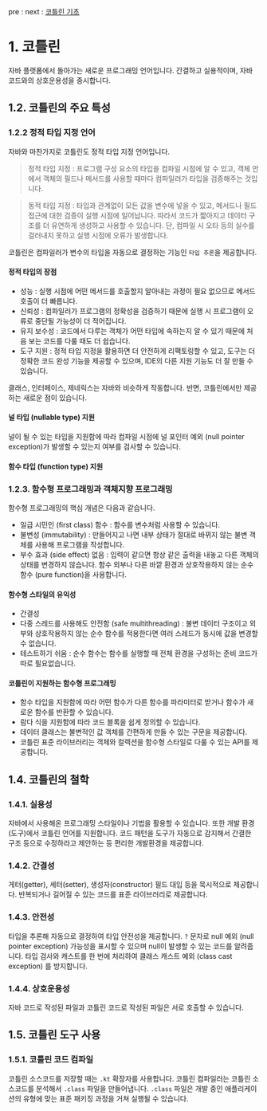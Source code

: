 pre : []()
next : [코틀린 기초](https://github.com/pby2017/study-android/blob/master/kotlin_in_action/2장-코틀린_기초.md)

# 1. 코틀린
자바 플랫폼에서 돌아가는 새로운 프로그래밍 언어입니다.
간결하고 실용적이며, 자바 코드와의 상호운용성을 중시합니다.

## 1.2. 코틀린의 주요 특성
### 1.2.2 정적 타입 지정 언어
자바와 마찬가지로 코틀린도 정적 타입 지정 언어입니다.
> 정적 타입 지정 : 프로그램 구성 요소의 타입을 컴파일 시점에 알 수 있고, 객체 안에서 객체의 필드나 메서드를 사용할 때마다 컴파일러가 타입을 검증해주는 것입니다.

> 동적 타입 지정 : 타입과 관계없이 모든 값을 변수에 넣을 수 있고, 메서드나 필드 접근에 대한 검증이 실행 시점에 일어납니다. 따라서 코드가 짧아지고 데이터 구조를 더 유연하게 생성하고 사용할 수 있습니다. 단, 컴파일 시 오타 등의 실수를 걸러내지 못하고 실행 시점에 오류가 발생합니다.

코틀린은 컴파일러가 변수의 타입을 자동으로 결정하는 기능인 `타입 추론`을 제공합니다.

#### 정적 타입의 장점
* 성능
: 실행 시점에 어떤 메서드를 호출할지 알아내는 과정이 필요 없으므로 메서드 호출이 더 빠릅니다.
* 신뢰성
: 컴파일러가 프로그램의 정확성을 검증하기 때문에 실행 시 프로그램이 오류로 중단될 가능성이 더 적어집니다.
* 유지 보수성
: 코드에서 다루는 객체가 어떤 타입에 속하는지 알 수 있기 때문에 처음 보는 코드를 다룰 때도 더 쉽습니다.
* 도구 지원
: 정적 타입 지정을 활용하면 더 안전하게 리팩토링할 수 있고, 도구는 더 정확한 코드 완성 기능을 제공할 수 있으며, IDE의 다른 지원 기능도 더 잘 만들 수 있습니다.

클래스, 인터페이스, 제네릭스는 자바와 비슷하게 작동합니다. 반면, 코틀린에서만 제공하는 새로운 점이 있습니다.

#### 널 타입 (nullable type) 지원
널이 될 수 있는 타입을 지원함에 따라 컴파일 시점에 널 포인터 예외 (null pointer exception)가 발생할 수 있는지 여부를 검사할 수 있습니다.

#### 함수 타입 (function type) 지원

### 1.2.3. 함수형 프로그래밍과 객체지향 프로그래밍
함수형 프로그래밍의 핵심 개념은 다음과 같습니다.
* 일급 시민인 (first class) 함수
: 함수를 변수처럼 사용할 수 있습니다.
* 불변성 (immutability)
: 만들어지고 나면 내부 상태가 절대로 바뀌지 않는 불변 객체를 사용해 프로그램을 작성합니다.
* 부수 효과 (side effect) 없음
: 입력이 같으면 항상 같은 출력을 내놓고 다른 객체의 상태를 변경하지 않습니다. 함수 외부나 다른 바깥 환경과 상호작용하지 않는 순수 함수 (pure function)을 사용합니다.

#### 함수형 스타일의 유익성
* 간결성
* 다중 스레드를 사용해도 안전함 (safe multithreading)
: 불변 데이터 구조이고 외부와 상호작용하지 않는 순수 함수를 적용한다면 여러 스레드가 동시에 값을 변경할 수 없습니다.
* 테스트하기 쉬움
: 순수 함수는 함수를 실행할 때 전체 환경을 구성하는 준비 코드가 따로 필요없습니다.

#### 코틀린이 지원하는 함수형 프로그래밍
* 함수 타입을 지원함에 따라 어떤 함수가 다른 함수를 파라미터로 받거나 함수가 새로운 함수를 반환할 수 있습니다.
* 람다 식을 지원함에 따라 코드 블록을 쉽게 정의할 수 있습니다.
* 데이터 클래스는 불변적인 값 객체를 간편하게 만들 수 있는 구문을 제공합니다.
* 코틀린 표준 라이브러리는 객체와 컬렉션을 함수형 스타일로 다룰 수 있는 API를 제공합니다.

## 1.4. 코틀린의 철학
### 1.4.1. 실용성
자바에서 사용해온 프로그래밍 스타일이나 기법을 활용할 수 있습니다. 또한 개발 환경(도구)에서 코틀린 언어를 지원합니다. 코드 패턴을 도구가 자동으로 감지해서 간결한 구조 등으로 수정하라고 제안하는 등 편리한 개발환경을 제공합니다.

### 1.4.2. 간결성
게터(getter), 세터(setter), 생성자(constructor) 필드 대입 등을 묵시적으로 제공합니다. 반복되거나 길어질 수 있는 코드를 표준 라이브러리로 제공합니다.

### 1.4.3. 안전성
타입을 추론해 자동으로 결정하여 타입 안전성을 제공합니다. `?` 문자로 null 예외 (null pointer exception) 가능성을 표시할 수 있으며 null이 발생할 수 있는 코드를 알려줍니다. 타입 검사와 캐스트를 한 번에 처리하여 클래스 캐스트 예외 (class cast exception) 를 방지합니다.

### 1.4.4. 상호운용성
자바 코드로 작성된 파일과 코틀린 코드로 작성된 파일은 서로 호출할 수 있습니다.

## 1.5. 코틀린 도구 사용
### 1.5.1. 코틀린 코드 컴파일
코틀린 소스코드를 저장할 때는 `.kt` 확장자를 사용합니다. 코틀린 컴파일러는 코틀린 소스코드를 분석해서 `.class` 파일을 만들어냅니다. `.class` 파일은 개발 중인 애플리케이션의 유형에 맞는 표준 패키징 과정을 거쳐 실행될 수 있습니다.